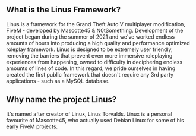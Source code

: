 ## What is the Linus Framework?

Linus is a framework for the Grand Theft Auto V multiplayer modification, FiveM - developed by Mascotte45 & N0tSomething. Development of the project began during the summer of 2021 and we've worked endless amounts of hours into producing a high quality and performance optimized roleplay framework. Linus is designed to be extremely user friendly, removing the barriers that prevent even more immersive roleplaying experiences from happening, owned to difficulty in deciphering endless amounts of lines of code. In this regard, we pride ourselves in having created the first public framework that doesn't require any 3rd party applications - such as a MySQL database. 

## Why name the project Linus?

It's named after creator of Linux, Linus Torvalds. Linux is a personal favourite of Mascotte45, who actually used Debian Linux for some of his early FiveM projects.
